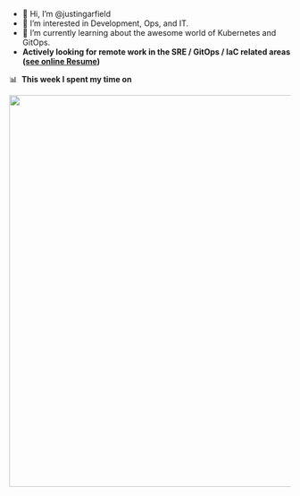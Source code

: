 - 👋 Hi, I’m @justingarfield
- 👀 I’m interested in Development, Ops, and IT.
- 🌱 I’m currently learning about the awesome world of Kubernetes and GitOps.
- **Actively looking for remote work in the SRE / GitOps / IaC related areas ([see online Resume](https://resume.jgarfield.com))**

📊 &nbsp;**This week I spent my time on**

<img src="https://wakatime.com/share/@justingarfield/49994bf8-13fd-44b4-a44e-28b679dbcbda.svg" width="700px" />
